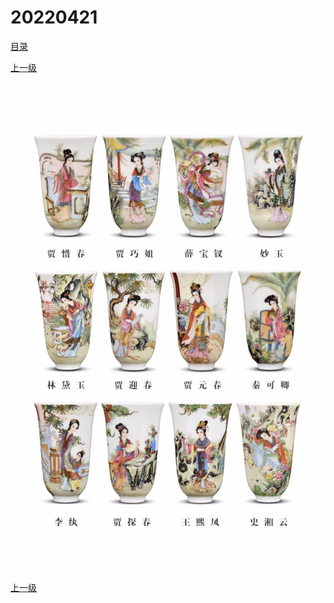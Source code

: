 # 20220421

[目录](/README.md)

[上一级](../README.md)

![图 10](2022-04-21-1650510237413.jpg)

[上一级](../README.md)
